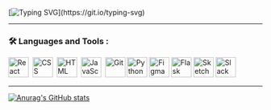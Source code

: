 [![Typing SVG](https://readme-typing-svg.demolab.com?font=Fira+Code&pause=1000&color=3A78F7&background=DF82FF00&width=435&lines=Experienced+Front-developer;with+extensive+knowledge+of;Html%2C+Css%2C+Javascript+and+React.)](https://git.io/typing-svg)

<!--
**Emeka1993/Emeka1993** is a ✨ _special_ ✨ repository because its `README.md` (this file) appears on your GitHub profile.

Here are some ideas to get you started:

- 🔭 I’m currently working on ...
- 🌱 I’m currently learning ...
- 👯 I’m looking to collaborate on ...
- 🤔 I’m looking for help with ...
- 💬 Ask me about ...
- 📫 How to reach me: ...
- 😄 Pronouns: ...
- ⚡ Fun fact: ...
--> 





---

### :hammer_and_wrench: Languages and Tools :

<div>
  <img src="https://img.shields.io/badge/React-%2361DAFB.svg?style=for-the-badge&logo=react&logoColor=white" title="React" alt="React" width="40" height="40"/>&nbsp;
  <img src="https://img.shields.io/badge/CSS3-%231572B6.svg?style=for-the-badge&logo=css3&logoColor=white" title="CSS3" alt="CSS" width="40" height="40"/>&nbsp;
  <img src="https://img.shields.io/badge/HTML5-%23E34F26.svg?style=for-the-badge&logo=html5&logoColor=white" title="HTML5" alt="HTML" width="40" height="40"/>&nbsp;
  <img src="https://img.shields.io/badge/JavaScript-%23F7DF1E.svg?style=for-the-badge&logo=javascript&logoColor=black" title="JavaScript" alt="JavaScript" width="40" height="40"/>&nbsp;
  <img src="https://img.shields.io/badge/Git-%23F05032.svg?style=for-the-badge&logo=git&logoColor=white" title="Git" alt="Git" width="40" height="40"/>
  <img src="https://img.shields.io/badge/Python-%233776AB.svg?style=for-the-badge&logo=python&logoColor=white" title="Python" alt="Python" width="40" height="40"/> 
  <img src="https://img.shields.io/badge/Figma-%23F24E1E.svg?style=for-the-badge&logo=figma&logoColor=white" title="Figma" alt="Figma" width="40" height="40"/>
  <img src="https://img.shields.io/badge/Flask-%23000.svg?style=for-the-badge&logo=flask&logoColor=white" title="Flask" alt="Flask" width="40" height="40"/>
  <img src="https://img.shields.io/badge/Sketch-%23F7B500.svg?style=for-the-badge&logo=sketch&logoColor=black" title="Sketch" alt="Sketch" width="40" height="40"/>
  <img src="https://img.shields.io/badge/Slack-%234A154B.svg?style=for-the-badge&logo=slack&logoColor=white" title="Slack" alt="Slack" width="40" height="40"/>
</div>

---




[![Anurag's GitHub stats](https://github-readme-stats.vercel.app/api?username=emeka1993&hide=stars&show_icons=true&theme=highcontrast)](https://github.com/emeka1993/github-readme-stats-)











   


